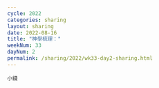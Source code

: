 ```yaml
---
cycle: 2022
categories: sharing
layout: sharing
date: 2022-08-16
title: "神學梳理："
weekNum: 33
dayNum: 2
permalink: /sharing/2022/wk33-day2-sharing.html
---
```


[](https://eccseattle.github.io/media/sharing/2022/wk033/2022-08-16-bin.m4a)

`小錢`
